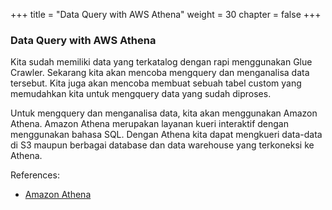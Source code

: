 +++
title = "Data Query with AWS Athena"
weight = 30
chapter = false
+++

### Data Query with AWS Athena

Kita sudah memiliki data yang terkatalog dengan rapi menggunakan Glue Crawler. Sekarang kita akan mencoba mengquery dan menganalisa data tersebut. Kita juga akan mencoba membuat sebuah tabel custom yang memudahkan kita untuk mengquery data yang sudah diproses.

Untuk mengquery dan menganalisa data, kita akan menggunakan Amazon Athena. Amazon Athena merupakan layanan kueri interaktif dengan menggunakan bahasa SQL. Dengan Athena kita dapat mengkueri data-data di S3 maupun berbagai database dan data warehouse yang terkoneksi ke Athena.

References:
- [Amazon Athena](https://aws.amazon.com/athena/)
